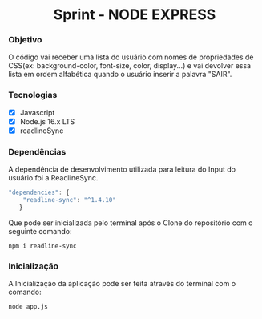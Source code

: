 <h1 align="center"> Sprint - NODE EXPRESS </h1>

### Objetivo

O código vai receber uma lista do usuário com nomes de propriedades de CSS(ex: background-color, font-size, color, display...) e 
vai devolver essa lista em ordem alfabética quando o usuário inserir a palavra "SAIR".

### Tecnologias
- [x] Javascript
- [x] Node.js 16.x LTS
- [x] readlineSync

### Dependências

A dependência de desenvolvimento utilizada para leitura do Input do usuário foi a ReadlineSync.

``` javascript
"dependencies": { 
    "readline-sync": "^1.4.10" 
   }
```
Que pode ser inicializada pelo terminal após o Clone do repositório com o seguinte comando:

```
npm i readline-sync 
```

### Inicialização 

A Inicialização da aplicação pode ser feita através do terminal com o comando:

```
node app.js
```
